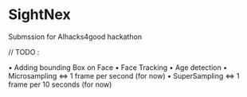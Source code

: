 # SightNex
Submssion for AIhacks4good hackathon


// TODO :

• Adding bounding Box on Face
• Face Tracking
• Age detection
• Microsampling <=> 1 frame per second (for now)
• SuperSampling <=> 1 frame per 10 seconds (for now)